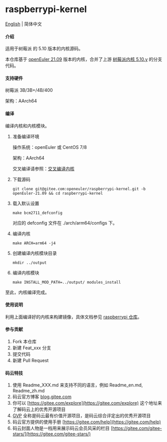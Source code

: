 # raspberrypi-kernel

[English](./README.en.md) | 简体中文

#### 介绍

适用于树莓派 的 5.10 版本的内核源码。

本仓库基于 [openEuler 21.09](https://gitee.com/openeuler/kernel/tree/openEuler-21.09/) 版本的内核，合并了上游 [树莓派内核 5.10.y](https://github.com/raspberrypi/linux/tree/rpi-5.10.y) 的分支代码。

#### 支持硬件

树莓派 3B/3B+/4B/400

架构：AArch64

#### 编译

编译内核和内核模块。

1.  准备编译环境

    操作系统：openEuler 或 CentOS 7/8

    架构：AArch64

    交叉编译请参照：[交叉编译内核](https://gitee.com/openeuler/raspberrypi/blob/master/documents/交叉编译内核.md)

2.  下载源码

    `git clone git@gitee.com:openeuler/raspberrypi-kernel.git -b openEuler-21.09 && cd raspberrypi-kernel`

3.  载入默认设置

    `make bcm2711_defconfig`

    对应的 defconfig 文件在 ./arch/arm64/configs 下。

4.  编译内核

    `make ARCH=arm64 -j4`

5.  创建编译内核模块目录

    `mkdir ../output`

6.  编译内核模块

    `make INSTALL_MOD_PATH=../output/ modules_install`

至此，内核编译完成。

#### 使用说明

利用上面编译好的内核来构建镜像，具体文档参见 [raspberrypi 仓库](https://gitee.com/openeuler/raspberrypi)。

#### 参与贡献

1.  Fork 本仓库
2.  新建 Feat_xxx 分支
3.  提交代码
4.  新建 Pull Request


#### 码云特技

1.  使用 Readme\_XXX.md 来支持不同的语言，例如 Readme\_en.md, Readme\_zh.md
2.  码云官方博客 [blog.gitee.com](https://blog.gitee.com)
3.  你可以 [https://gitee.com/explore](https://gitee.com/explore) 这个地址来了解码云上的优秀开源项目
4.  [GVP](https://gitee.com/gvp) 全称是码云最有价值开源项目，是码云综合评定出的优秀开源项目
5.  码云官方提供的使用手册 [https://gitee.com/help](https://gitee.com/help)
6.  码云封面人物是一档用来展示码云会员风采的栏目 [https://gitee.com/gitee-stars/](https://gitee.com/gitee-stars/)

